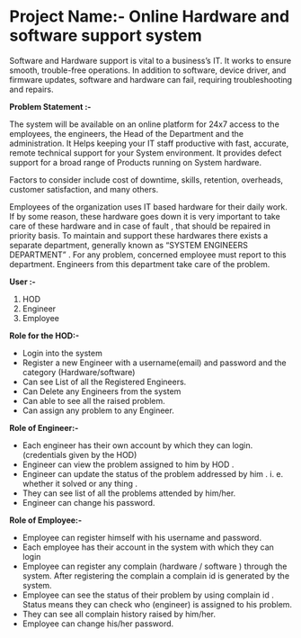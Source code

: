 # Project Name:- Online Hardware and software support system
Software and Hardware support is vital to a business’s IT. It works to ensure smooth, trouble-free operations. In addition to software, device driver, and firmware updates, software and hardware can fail, requiring troubleshooting and repairs.

**Problem Statement :-**
<p>The system will be available on an online platform for 24x7 access to the employees, the engineers, the Head of the Department and the administration. It Helps keeping your IT staff productive with fast, accurate, remote technical support for your System environment. It provides defect support for a broad range of Products running on System hardware.</p>
<p>Factors to consider include cost of downtime, skills, retention, overheads, customer satisfaction, and many others.</p>

<p>Employees of the organization uses IT based hardware for their daily work. If by some reason, these hardware goes down it is very
important to take care of these hardware and in case of fault , that should be repaired in priority basis. To maintain and support these
hardwares there exists a separate department, generally known as “SYSTEM ENGINEERS DEPARTMENT” . For any problem, concerned
employee must report to this department. Engineers from this department take care of the problem.</p>

**User :-**
1. HOD
2. Engineer
3. Employee

**Role for the HOD:-**
-	Login into the system 
-	Register a new Engineer with a username(email) and password and the category (Hardware/software)
-	Can see List of all the Registered Engineers.
-	Can Delete any Engineers from the system
-	Can able to see all the raised problem.
- Can assign any problem to any Engineer.

**Role of Engineer:-**
-	Each engineer has their own account by which they can login.(credentials given by the HOD)
-	Engineer can view the problem assigned to him by HOD .
-	Engineer can update the status of the problem addressed by him . i. e. whether it solved or any thing .
-	They can see list of all the problems attended by him/her.
-	Engineer can change his password.

**Role of Employee:-**
-	Employee can register himself with his username and password.
-	Each employee has their account in the system with which they can login
-	Employee can register any complain (hardware / software ) through the system. After registering the complain a complain id is generated by the system.
-	Employee can see the status of their problem by using complain id . Status means they can check who (engineer) is assigned to his problem.
-	They can see all complain history raised by him/her.
-	Employee can change his/her password.





